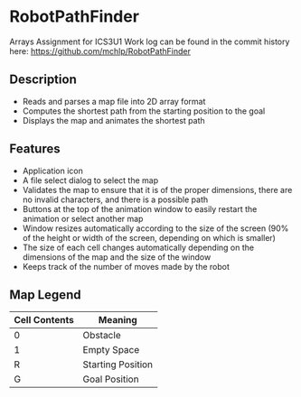 # RobotPathFinder
Arrays Assignment for ICS3U1
Work log can be found in the commit history here: https://github.com/mchlp/RobotPathFinder

## Description
- Reads and parses a map file into 2D array format
- Computes the shortest path from the starting position to the goal
- Displays the map and animates the shortest path

## Features
- Application icon
- A file select dialog to select the map
- Validates the map to ensure that it is of the proper dimensions, there are no invalid characters, and there is a possible path
- Buttons at the top of the animation window to easily restart the animation or select another map
- Window resizes automatically according to the size of the screen (90% of the height or width of the screen, depending on which is smaller)
- The size of each cell changes automatically depending on the dimensions of the map and the size of the window
- Keeps track of the number of moves made by the robot


## Map Legend
Cell Contents   | Meaning
---             | ---
0               | Obstacle
1               | Empty Space
R               | Starting Position
G               | Goal Position


